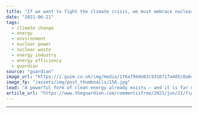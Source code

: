 ```yaml
---
title: "If we want to fight the climate crisis, we must embrace nuclear power | Bhaskar Sunkara"
date: "2021-06-21"
tags: 
  - climate change
  - energy
  - environment
  - nuclear power
  - nuclear waste
  - energy industry
  - energy efficiency
  - guardian
source: "guardian"
image_url: "https://i.guim.co.uk/img/media/176a794de02c9316717a405c0a64d667c958a373/0_505_5559_3335/master/5559.jpg?width=460&quality=85&auto=format&fit=max&s=83f347b21876e891adc1a4d00bec0511"
image_fp: "/assets/img/post_thumbnails/156.jpg"
lead: "A powerful form of clean energy already exists – and it is far more reliable than wind and solarOn 30 April, the Indian Point nuclear power plant 30 miles north of New York City was shut down. For decades the facility provided the overwhelming majori..."
article_url: "https://www.theguardian.com/commentisfree/2021/jun/21/fight-climate-crisis-clean-energy-nuclear-power"
---
```


---

